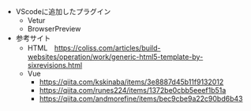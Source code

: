 - VScodeに追加したプラグイン
  - Vetur
  - BrowserPreview
- 参考サイト
  - HTML　https://coliss.com/articles/build-websites/operation/work/generic-html5-template-by-sixrevisions.html
  - Vue
    - https://qiita.com/kskinaba/items/3e8887d45b11f9132012
    - https://qiita.com/runes224/items/1372be0cbb5eeef1b51a
    - https://qiita.com/andmorefine/items/bec9cbe9a22c90bd6b43